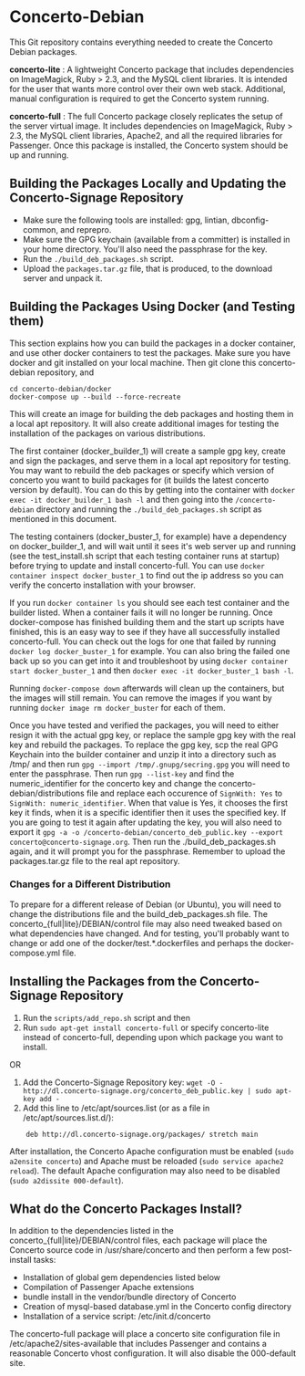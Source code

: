 # Concerto-Debian

This Git repository contains everything needed to create the Concerto Debian packages.

**concerto-lite**
: A lightweight Concerto package that includes dependencies on ImageMagick, Ruby > 2.3, and the MySQL client libraries.  It is intended for the user that wants more control over their own web stack.  Additional, manual configuration is required to get the Concerto system running.

**concerto-full**
: The full Concerto package closely replicates the setup of the server virtual image. It includes dependencies on ImageMagick, Ruby > 2.3, the MySQL client libraries, Apache2, and all the required libraries for Passenger. Once this package is installed, the Concerto system should be up and running.

## Building the Packages Locally and Updating the Concerto-Signage Repository

* Make sure the following tools are installed: gpg, lintian, dbconfig-common, and reprepro.
* Make sure the GPG keychain (available from a committer) is installed in your home directory.  You'll also need the passphrase for the key.
* Run the `./build_deb_packages.sh` script.
* Upload the `packages.tar.gz` file, that is produced, to the download server and unpack it.

## Building the Packages Using Docker (and Testing them)

This section explains how you can build the packages in a docker container, and use other docker containers to test the packages. Make sure you have docker and git installed on your local machine.  Then git clone this concerto-debian repository, and 

```
cd concerto-debian/docker
docker-compose up --build --force-recreate
```

This will create an image for building the deb packages and hosting them in a local apt repository.  It will also create additional images for testing the installation of the packages on various distributions.

The first container (docker_builder_1) will create a sample gpg key, create and sign the packages, and serve them in a local apt repository for testing.  You may want to rebuild the deb packages or specify which version of concerto you want to build packages for (it builds the latest concerto version by default).  You can do this by getting into the container with `docker exec -it docker_builder_1 bash -l` and then going into the `/concerto-debian` directory and running the `./build_deb_packages.sh` script as mentioned in this document.

The testing containers (docker_buster_1, for example) have a dependency on docker_builder_1, and will wait until it sees it's web server up and running (see the test_install.sh script that each testing container runs at startup) before trying to update and install concerto-full.  You can use `docker container inspect docker_buster_1` to find out the ip address so you can verify the concerto installation with your browser.

If you run `docker container ls` you should see each test container and the builder listed.  When a container fails it will no longer be running.  Once docker-compose has finished building them and the start up scripts have finished, this is an easy way to see if they have all successfully installed concerto-full.  You can check out the logs for one that failed by running `docker log docker_buster_1` for example.  You can also bring the failed one back up so you can get into it and troubleshoot by using `docker container start docker_buster_1` and then `docker exec -it docker_buster_1 bash -l`.

Running `docker-compose down` afterwards will clean up the containers, but the images will still remain. You can remove the images if you want by running `docker image rm docker_buster` for each of them.

Once you have tested and verified the packages, you will need to either resign it with the actual gpg key, or replace the sample gpg key with the real key and rebuild the packages.  To replace the gpg key, scp the real GPG Keychain into the builder container and unzip it into a directory such as /tmp/ and then run `gpg --import /tmp/.gnupg/secring.gpg` you will need to enter the passphrase.  Then run `gpg --list-key` and find the numeric_identifier for the concerto key and change the concerto-debian/distributions file and replace each occurence of `SignWith: Yes` to `SignWith: numeric_identifier`. When that value is Yes, it chooses the first key it finds, when it is a specific identifier then it uses the specified key.  If you are going to test it again after updating the key, you will also need to export it `gpg -a -o /concerto-debian/concerto_deb_public.key --export concerto@concerto-signage.org`.  Then run the ./build_deb_packages.sh again, and it will prompt you for the passphrase. Remember to upload the packages.tar.gz file to the real apt repository.

### Changes for a Different Distribution

To prepare for a different release of Debian (or Ubuntu), you will need to change the distributions file and the build_deb_packages.sh file.  The concerto_{full|lite}/DEBIAN/control file may also need tweaked based on what dependencies have changed. And for testing, you'll probably want to change or add one of the docker/test.*.dockerfiles and perhaps the docker-compose.yml file.

## Installing the Packages from the Concerto-Signage Repository

1. Run the `scripts/add_repo.sh` script and then
2. Run `sudo apt-get install concerto-full` or specify concerto-lite instead of concerto-full, depending upon which package you want to install.

OR  

1. Add the Concerto-Signage Repository key: `wget -O - http://dl.concerto-signage.org/concerto_deb_public.key | sudo apt-key add -`
2. Add this line to /etc/apt/sources.list (or as a file in /etc/apt/sources.list.d/):
```
    deb http://dl.concerto-signage.org/packages/ stretch main
```

After installation, the Concerto Apache configuration must be enabled (`sudo a2ensite concerto`) and Apache must be reloaded (`sudo service apache2 reload`). The default Apache configuration may also need to be disabled (`sudo a2dissite 000-default`).

## What do the Concerto Packages Install?

In addition to the dependencies listed in the concerto_{full|lite}/DEBIAN/control files, each package will place the Concerto source code in /usr/share/concerto and then perform a few post-install tasks:

* Installation of global gem dependencies listed below
* Compilation of Passenger Apache extensions
* bundle install in the vendor/bundle directory of Concerto
* Creation of mysql-based database.yml in the Concerto config directory
* Installation of a service script: /etc/init.d/concerto

The concerto-full package will place a concerto site configuration file in /etc/apache2/sites-available that includes Passenger and contains a reasonable Concerto vhost configuration. It will also disable the 000-default site.

